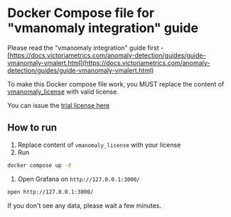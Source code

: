 # Docker Compose file for "vmanomaly integration" guide

Please read the "vmanomaly integration" guide first - [https://docs.victoriametrics.com/anomaly-detection/guides/guide-vmanomaly-vmalert.html](https://docs.victoriametrics.com/anomaly-detection/guides/guide-vmanomaly-vmalert.html)

To make this Docker compose file work, you MUST replace the content of [vmanomaly_license](https://github.com/VictoriaMetrics/VictoriaMetrics/tree/master/deployment/docker/vmanomaly/vmanomaly-vmalert-guide/vmanomaly_license) with valid license.

You can issue the [trial license here](https://victoriametrics.com/products/enterprise/trial/)


## How to run 

1. Replace content of `vmanomaly_license` with your license
1. Run

```sh 
docker compose up -d  
```
1. Open Grafana on  `http://127.0.0.1:3000/`
```sh
open http://127.0.0.1:3000/
```

If you don't see any data, please wait a few minutes.